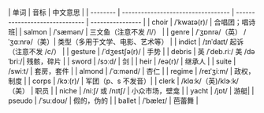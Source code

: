 
| 单词 | 音标 | 中文意思 |
| -------- | ---------------------------------- | ------------------------------ | ---------------- |
| choir | /ˈkwaɪə(r)/ | 合唱团；唱诗班|
| salmon | /ˈsæmən/ | 三文鱼（注意不发 /l/） |
| genre | /ˈʒɒnrə/（英） /ˈʒɑːnrə/（美）| 类型（多用于文学、电影、艺术等） |
| indict | /ɪnˈdaɪt/  起诉（注意不发 /c/） |
| gesture | /ˈdʒestʃə(r)/ | 手势 |
| debris | 英 /ˈdeb.riː/ 美 /dəˈbriː/| 残骸，碎片 |
| sword	| /sɔːd/ | 剑 |
| heir | /eə(r)/ | 继承人 |
| suite | /swiːt/ | 套房，套件 |
| almond | /ˈɑːmənd/ | 杏仁 |
| regime | /reɪˈʒiːm/ | 政权，制度 |
| corps | /kɔː(r)/ | 军团（p、s 不发音）|
| clerk | /klɑːk/（英)/klɝːk/（美） | 职员 | 
| niche | /niːʃ/ 或 /nɪtʃ/ | 小众市场，壁龛 | 
| yacht	| /jɒt/	| 游艇|
| pseudo | /ˈsuːdoʊ/ | 假的，伪的 |
| ballet | /ˈbæleɪ/ | 芭蕾舞 |

